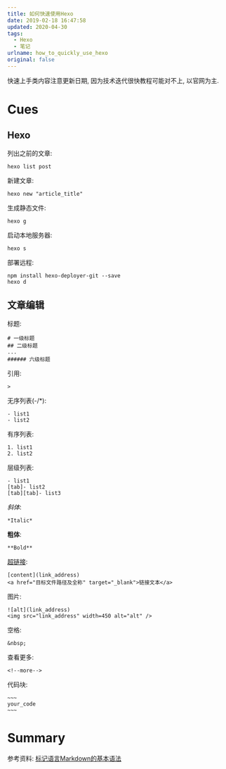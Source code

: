 ```yaml
---
title: 如何快速使用Hexo
date: 2019-02-18 16:47:58
updated: 2020-04-30
tags:
  - Hexo
  - 笔记
urlname: how_to_quickly_use_hexo
original: false
---
```

快速上手类内容注意更新日期, 因为技术迭代很快教程可能对不上, 以官网为主.
<!--more-->
# Cues

## Hexo
列出之前的文章:
~~~
hexo list post
~~~
新建文章:
~~~
hexo new "article_title"
~~~
生成静态文件:
~~~
hexo g
~~~
启动本地服务器:
~~~
hexo s
~~~
部署远程:
~~~
npm install hexo-deployer-git --save
hexo d
~~~
## 文章编辑
标题:
~~~
# 一级标题
## 二级标题
...
###### 六级标题
~~~
引用:
~~~
> 
~~~
无序列表(-/*):
~~~
- list1
- list2
~~~
有序列表:
~~~
1. list1
2. list2
~~~
层级列表:
~~~
- list1
[tab]- list2
[tab][tab]- list3
~~~
*斜体*:
~~~
*Italic*
~~~
**粗体**:
~~~
**Bold**
~~~
[超链接](http://someexp.com/post/hexo_commonly_used_commands/):
~~~
[content](link_address)
<a href="目标文件路径及全称" target="_blank">链接文本</a>
~~~
图片:
~~~
![alt](link_address)
<img src="link_address" width=450 alt="alt" />
~~~
空格:
~~~
&nbsp;
~~~
查看更多:
~~~
<!--more-->
~~~
代码块:
```
~~~
your_code
~~~
```
# Summary

参考资料:
[标记语言Markdown的基本语法](https://www.jianshu.com/p/4b22ac88810c)















